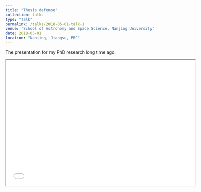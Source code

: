 ```yaml
---
title: "Thesis defense"
collection: talks
type: "Talk"
permalink: /talks/2018-05-01-talk-1
venue: "School of Astronomy and Space Science, Nanjing University"
date: 2018-05-01
location: "Nanjing, Jiangsu, PRC"
---
```


The presentation for my PhD research long time ago.
<iframe src="./files/thesis_defense.pdf" width="600" height="400"></iframe>

<!-- <p align="center"><img src="https://raw.githubusercontent.com/Kai-E-Yang/Kai-E-Yang.github.io/master/files/thesis_defense.pdf" /></p> -->
